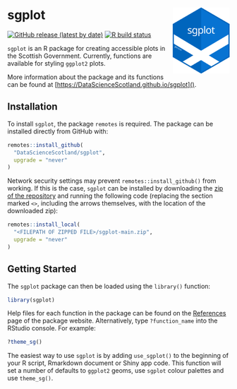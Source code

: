 # sgplot <img src="man/figures/logo.svg" alt="sgplot logo" align="right" height="150"/>

<!-- badges: start -->

[![GitHub release (latest by date)](https://img.shields.io/github/v/release/DataScienceScotland/sgplot)](https://github.com/DataScienceScotland/sgplot/releases/latest) [![R build status](https://github.com/DataScienceScotland/sgplot/workflows/R-CMD-check/badge.svg)](https://github.com/DataScienceScotland/sgplot/actions)

<!-- badges: end -->

`sgplot` is an R package for creating accessible plots in the Scottish Government. Currently, functions are available for styling `ggplot2` plots.

More information about the package and its functions can be found at [https://DataScienceScotland.github.io/sgplot]().

## Installation

To install `sgplot`, the package `remotes` is required. The package can be installed directly from GitHub with:

``` r
remotes::install_github(
  "DataScienceScotland/sgplot",
  upgrade = "never"
)
```

Network security settings may prevent `remotes::install_github()` from working. If this is the case, `sgplot` can be installed by downloading the [zip of the repository](https://github.com/DataScienceScotland/sgplot/archive/main.zip) and running the following code (replacing the section marked `<>`, including the arrows themselves, with the location of the downloaded zip):

``` r
remotes::install_local(
  "<FILEPATH OF ZIPPED FILE>/sgplot-main.zip",
  upgrade = "never"
)
```

## Getting Started

The `sgplot` package can then be loaded using the `library()` function:

``` r
library(sgplot)
```

Help files for each function in the package can be found on the [References](https://datasciencescotland.github.io/sgplot/reference) page of the package website. Alternatively, type `?function_name` into the RStudio console. For example:

``` r
?theme_sg()
```

The easiest way to use `sgplot` is by adding `use_sgplot()` to the beginning of your R script, Rmarkdown document or Shiny app code. This function will set a number of defaults to `ggplot2` geoms, use `sgplot` colour palettes and use `theme_sg()`. 
